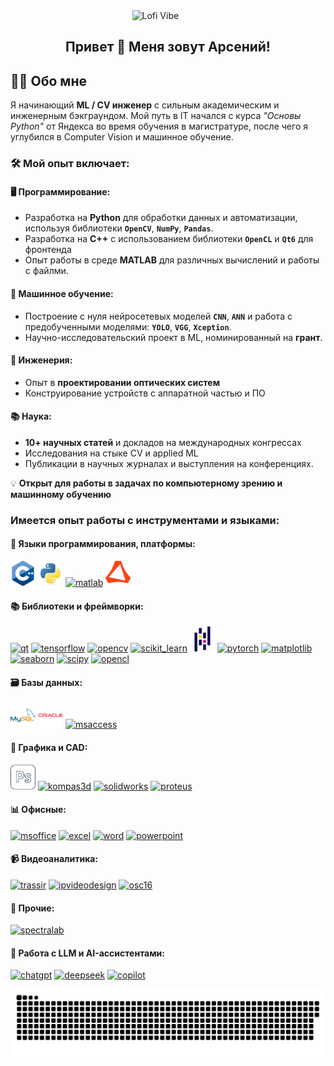 <div align="center" style="width: 80%; margin: 0 auto; overflow: hidden;">
  <img 
    src="https://github.com/arseniuszzz/arseniuszzz/blob/main/assets/vibe_lofi_cut.gif?raw=true" 
    alt="Lofi Vibe" 
    style="width: 120%; margin-left: -10%;" 
  />
</div>

<h2 align="center">Привет 👋 Меня зовут Арсений!</h2>

## 🧑‍💻 Обо мне

Я начинающий **ML / CV инженер** с сильным академическим и инженерным бэкграундом. Мой путь в IT начался с курса *"Основы Python"* от Яндекса во время обучения в магистратуре, после чего я углубился в Computer Vision и машинное обучение.

### 🛠 Мой опыт включает:

#### 🖥️ **Программирование:**
- Разработка на **Python** для обработки данных и автоматизации, используя библиотеки **`OpenCV`**, **`NumPy`**, **`Pandas`**.
- Разработка на **C++** с использованием библиотеки **`OpenCL`** и **`Qt6`**  для фронтенда
- Опыт работы в среде **MATLAB** для различных вычислений и работы с файлми.

#### 🤖 **Машинное обучение:**
- Построение с нуля нейросетевых моделей **`CNN`**, **`ANN`** и работа с предобученными моделями: **`YOLO`**, **`VGG`**, **`Xception`**.
- Научно-исследовательский проект в ML, номинированный на **грант**.

#### 🔧 **Инженерия:**
- Опыт в **проектировании оптических систем**
- Конструирование устройств с аппаратной частью и ПО  

#### 📚 **Наука:**
- **10+ научных статей** и докладов на международных конгрессах  
- Исследования на стыке CV и applied ML
- Публикации в научных журналах и выступления на конференциях.

💡 **Открыт для работы в задачах по компьютерному зрению и машинному обучению**

<h3 align="left">Имеется опыт работы с инструментами и языками:</h3>

<h4 align="left">🔧 Языки программирования, платформы:</h4>
<p align="left">
  <a href="https://www.w3schools.com/cpp/" target="_blank" rel="noreferrer"><img src="https://raw.githubusercontent.com/devicons/devicon/master/icons/cplusplus/cplusplus-original.svg" alt="cplusplus" width="40" height="40"/></a>
  <a href="https://www.python.org" target="_blank" rel="noreferrer"><img src="https://raw.githubusercontent.com/devicons/devicon/master/icons/python/python-original.svg" alt="python" width="40" height="40"/></a>
  <a href="https://www.mathworks.com/" target="_blank" rel="noreferrer"><img src="https://upload.wikimedia.org/wikipedia/commons/2/21/Matlab_Logo.png" alt="matlab" width="40" height="40"/></a>
  <a href="https://rapidminer.com" target="_blank" rel="noreferrer"><img src="https://raw.githubusercontent.com/arseniuszzz/arseniuszzz/cb6e93e5595f1d5246e0fd43eb2737f06a29a2bf/assets/logo_altair.svg" alt="rapidminer" width="40" height="40"/></a>
</p>

<h4 align="left">📚 Библиотеки и фреймворки:</h4>
  <a href="https://www.qt.io/" target="_blank" rel="noreferrer"><img src="https://upload.wikimedia.org/wikipedia/commons/0/0b/Qt_logo_2016.svg" alt="qt" width="40" height="40"/></a>
  <a href="https://www.tensorflow.org" target="_blank" rel="noreferrer"><img src="https://www.vectorlogo.zone/logos/tensorflow/tensorflow-icon.svg" alt="tensorflow" width="40" height="40"/></a>
  <a href="https://opencv.org/" target="_blank" rel="noreferrer"><img src="https://www.vectorlogo.zone/logos/opencv/opencv-icon.svg" alt="opencv" width="40" height="40"/></a>
  <a href="https://scikit-learn.org/" target="_blank" rel="noreferrer"><img src="https://upload.wikimedia.org/wikipedia/commons/0/05/Scikit_learn_logo_small.svg" alt="scikit_learn" width="40" height="40"/></a>
  <a href="https://pandas.pydata.org/" target="_blank" rel="noreferrer"><img src="https://raw.githubusercontent.com/devicons/devicon/2ae2a900d2f041da66e950e4d48052658d850630/icons/pandas/pandas-original.svg" alt="pandas" width="40" height="40"/></a>
  <a href="https://pytorch.org/" target="_blank" rel="noreferrer"><img src="https://www.vectorlogo.zone/logos/pytorch/pytorch-icon.svg" alt="pytorch" width="40" height="40"/></a>
  <a href="https://matplotlib.org/" target="_blank" rel="noreferrer"><img src="https://upload.wikimedia.org/wikipedia/commons/thumb/0/01/Created_with_Matplotlib-logo.svg/1024px-Created_with_Matplotlib-logo.svg.png" alt="matplotlib" width="40" height="40"/></a>
  <a href="https://seaborn.pydata.org/" target="_blank" rel="noreferrer"><img src="https://seaborn.pydata.org/_static/logo-wide-lightbg.svg" alt="seaborn" width="80" height="40"/></a>
  <a href="https://scipy.org/" target="_blank" rel="noreferrer"><img src="https://scipy.org/images/logo.svg" alt="scipy" width="40" height="40"/></a>
  <a href="https://www.khronos.org/opencl/" target="_blank" rel="noreferrer"><img src="https://www.khronos.org/assets/images/api_logos/opencl3_rgb_wht.svg" alt="opencl" width="40" height="40"/></a>
</p>

<h4 align="left">🗃️ Базы данных:</h4>
<p align="left">
  <a href="https://www.mysql.com/" target="_blank" rel="noreferrer"><img src="https://raw.githubusercontent.com/devicons/devicon/master/icons/mysql/mysql-original-wordmark.svg" alt="mysql" width="40" height="40"/></a>
  <a href="https://www.oracle.com/" target="_blank" rel="noreferrer"><img src="https://raw.githubusercontent.com/devicons/devicon/master/icons/oracle/oracle-original.svg" alt="oracle" width="40" height="40"/></a>
  <a href="https://www.microsoft.com/access" target="_blank" rel="noreferrer"><img src="https://upload.wikimedia.org/wikipedia/commons/f/f1/Microsoft_Office_Access_%282019-present%29.svg" alt="msaccess" width="40" height="40"/></a>
</p>

<h4 align="left">🎨 Графика и CAD:</h4>
<p align="left">
  <a href="https://www.photoshop.com/en" target="_blank" rel="noreferrer"><img src="https://raw.githubusercontent.com/devicons/devicon/master/icons/photoshop/photoshop-line.svg" alt="photoshop" width="40" height="40"/></a>
  <a href="https://kompas.ru" target="_blank" rel="noreferrer"><img src="https://sun9-59.userapi.com/impg/TRUZ2x5VFvKXXG5zZCAf6hUvDU8-axunocdk-w/KhFrfYP2SD4.jpg?size=998x998&quality=95&sign=06c9d7c87c0ef030a3035676e7c43e88&type=album" alt="kompas3d" width="40" height="40"/></a>
  <a href="https://www.solidworks.com" target="_blank" rel="noreferrer"><img src="https://sun9-58.userapi.com/impg/N1Ry077Y8JouePDQBwVqfZhq8iVyVeEBf6eeDw/_XfL6ajR5p4.jpg?size=600x600&quality=96&sign=edfb8060d64b69be145a6deaeac5abc1&type=album" alt="solidworks" width="40" height="40"/></a>
  <a href="https://www.labcenter.com" target="_blank" rel="noreferrer"><img src="https://www.labcenter.com/images/xproteus-logo-with-text.png.pagespeed.ic.ygprHDR3il.webp" alt="proteus" width="160" height="40"/></a>
</p>

<h4 align="left">📊 Офисные:</h4>
<p align="left">
  <a href="https://www.microsoft.com/office" target="_blank" rel="noreferrer"><img src="https://images.icon-icons.com/1156/PNG/512/1486565573-microsoft-office_81557.png" alt="msoffice" width="40" height="40"/></a>
  <a href="https://www.microsoft.com/excel" target="_blank" rel="noreferrer"><img src="https://upload.wikimedia.org/wikipedia/commons/3/34/Microsoft_Office_Excel_%282019%E2%80%93present%29.svg" alt="excel" width="40" height="40"/></a>
  <a href="https://www.microsoft.com/word" target="_blank" rel="noreferrer"><img src="https://upload.wikimedia.org/wikipedia/commons/f/fd/Microsoft_Office_Word_%282019%E2%80%93present%29.svg" alt="word" width="40" height="40"/></a>
  <a href="https://www.microsoft.com/powerpoint" target="_blank" rel="noreferrer"><img src="https://upload.wikimedia.org/wikipedia/commons/0/0d/Microsoft_Office_PowerPoint_%282019%E2%80%93present%29.svg" alt="powerpoint" width="40" height="40"/></a>
</p>

<h4 align="left">📹 Видеоаналитика:</h4>
<p align="left">
  <a href="https://www.trassir.com" target="_blank" rel="noreferrer"><img src="https://trassir.ru/local/templates/trassir.ru/images/logo.svg" alt="trassir" width="40" height="40"/></a>
  <a href="https://www.jvsg.com" target="_blank" rel="noreferrer"><img src="https://img.softline.com/mcf/f9671af72152b33a20720b6b1bffa11b/c5d7f625fcc48c5d8602/scale-dec-275x275.png" alt="ipvideodesign" width="40" height="40"/></a>
  <a href="https://www.evs.ru/kat_podr.php?kat=1_5&ysclid=mc1w9kwntb903293980" target="_blank" rel="noreferrer"><img src="https://www.evs.ru/images/up_new_blue_1x1.jpg" alt="osc16" width="40" height="40"/></a>
</p>

<h4 align="left">📔 Прочие:</h4>
<p align="left">
  <a href="https://www.spectralab.com" target="_blank" rel="noreferrer"><img src="https://raw.githubusercontent.com/arseniuszzz/arseniuszzz/refs/heads/main/assets/SpectraLab_logo.ico" alt="spectralab" width="40" height="40"/></a>
</p>

<h4 align="left">🔮 Работа с LLM и AI-ассистентами:</h4>
<p align="left">
  <a href="https://openai.com/chatgpt" target="_blank" rel="noreferrer"><img src="https://upload.wikimedia.org/wikipedia/commons/0/04/ChatGPT_logo.svg" alt="chatgpt" width="40" height="40"/></a>
  <a href="https://deepseek.com" target="_blank" rel="noreferrer"><img src="https://cdn.deepseek.com/logo.png?x-image-process=image%2Fresize%2Cw_828" alt="deepseek" width="150" height="40"/></a>
  <a href="https://copilot.microsoft.com/" target="_blank" rel="noreferrer"><img src="https://images.seeklogo.com/logo-png/50/1/microsoft-365-copilot-logo-png_seeklogo-501781.png" alt="copilot" width="40" height="40"/></a>
</p>

<p align="center">
 <img width="600" src="assets/github-snake.svg" alt="snake"/>
</p>



<!--
**arseniuszzz/arseniuszzz** is a ✨ _special_ ✨ repository because its `README.md` (this file) appears on your GitHub profile.

Here are some ideas to get you started:

- 🔭 I’m currently working on ...
- 🌱 I’m currently learning ...
- 👯 I’m looking to collaborate on ...
- 🤔 I’m looking for help with ...
- 💬 Ask me about ...
- 📫 How to reach me: ...
- 😄 Pronouns: ...
- ⚡ Fun fact: ...
-->
